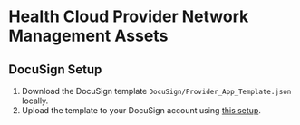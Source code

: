 # Health Cloud Provider Network Management Assets

## DocuSign Setup

1. Download the DocuSign template `DocuSign/Provider_App_Template.json` locally.
2. Upload the template to your DocuSign account using [this setup](https://support.docusign.com/s/document-item?language=en_US&bundleId=xry1643227563338&topicId=xoq1578456627577.html).
